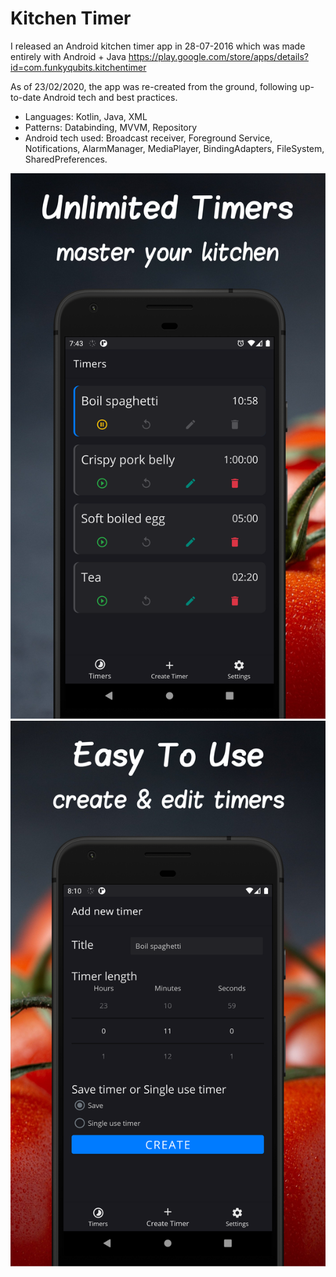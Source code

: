 # Kitchen Timer

I released an Android kitchen timer app in 28-07-2016 which was made entirely with Android + Java
https://play.google.com/store/apps/details?id=com.funkyqubits.kitchentimer

As of 23/02/2020, the app was re-created from the ground, following up-to-date Android tech and best practices.

- Languages: Kotlin, Java, XML
- Patterns: Databinding, MVVM, Repository
- Android tech used: Broadcast receiver, Foreground Service, Notifications, AlarmManager, MediaPlayer, BindingAdapters, FileSystem, SharedPreferences.

![showcase](https://github.com/kim-cv/KitchenTimer-Android/blob/master/showcase_timers.png)
![showcase](https://github.com/kim-cv/KitchenTimer-Android/blob/master/showcase_create.png)
